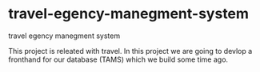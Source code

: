 # travel-egency-manegment-system
travel egency manegment system


This project is releated with travel.
In this project we are going to devlop a fronthand for our database (TAMS) which we build some time ago.
